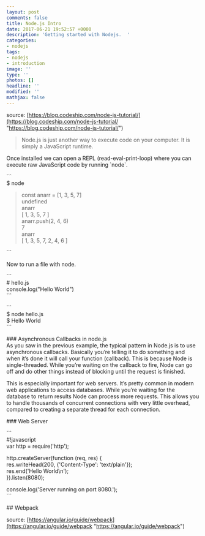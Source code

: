```yaml
---
layout: post
comments: false
title: Node.js Intro
date: 2017-06-21 19:52:57 +0000
description: 'Getting started with Nodejs.  '
categories:
- nodejs
tags:
- nodejs
- introduction
image: ''
type: ''
photos: []
headline: ''
modified: ''
mathjax: false
---
```

source: [https://blog.codeship.com/node-js-tutorial/](https://blog.codeship.com/node-js-tutorial/ "https://blog.codeship.com/node-js-tutorial/")  
  
> Node.js is just another way to execute code on your computer. It is simply a JavaScript runtime.  
  
Once installed we can open a  REPL (read-eval-print-loop) where you can execute raw JavaScript code by running \`node\`.   
  
\`\`\`  
\$ node  
> const anarr = \[1, 3, 5, 7\]  
undefined  
> anarr  
\[ 1, 3, 5, 7 \]  
> anarr.push(2, 4, 6)  
7  
> anarr  
\[ 1, 3, 5, 7, 2, 4, 6 \]  
>   
\`\`\`  
  
Now to run a file with node.  
  
\`\`\`  
\# hello.js  
console.log("Hello World")  
\`\`\`  
  
\`\`\`  
\$ node hello.js  
\$ Hello World  
\`\`\`  
  
\###  Asynchronous Callbacks in node.js  
As you saw in the previous example, the typical pattern in Node.js is to use asynchronous callbacks. Basically you’re telling it to do something and when it’s done it will call your function (callback). This is because Node is single-threaded. While you’re waiting on the callback to fire, Node can go off and do other things instead of blocking until the request is finished.  
  
This is especially important for web servers. It’s pretty common in modern web applications to access databases. While you’re waiting for the database to return results Node can process more requests. This allows you to handle thousands of concurrent connections with very little overhead, compared to creating a separate thread for each connection.  
  
\### Web Server  
  
\`\`\`  
\#!javascript  
var http = require('http');  
  
http.createServer(function (req, res) {  
  res.writeHead(200, {'Content-Type': 'text/plain'});  
  res.end('Hello World\\n');  
}).listen(8080);  
  
console.log('Server running on port 8080.');  
\`\`\`   
  
  
  
\## Webpack  
  
source: [https://angular.io/guide/webpack](https://angular.io/guide/webpack "https://angular.io/guide/webpack") 